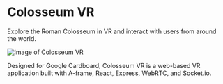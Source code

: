 # Colosseum VR

Explore the Roman Colosseum in VR and interact with users from around the world.

![Image of Colosseum VR](https://cloud.githubusercontent.com/assets/17284403/18498509/c13ca410-79eb-11e6-824e-1d53abe928c2.png)

Designed for Google Cardboard, Colosseum VR is a web-based VR application built with A-frame, React, Express, WebRTC, and Socket.io.





